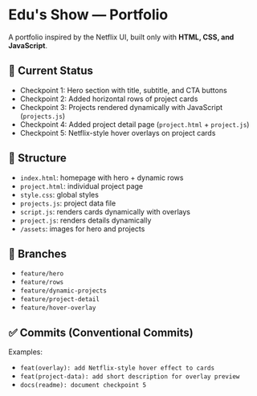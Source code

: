 # Edu's Show — Portfolio

A portfolio inspired by the Netflix UI, built only with **HTML, CSS, and JavaScript**.

## 🚀 Current Status
- Checkpoint 1: Hero section with title, subtitle, and CTA buttons
- Checkpoint 2: Added horizontal rows of project cards
- Checkpoint 3: Projects rendered dynamically with JavaScript (`projects.js`)
- Checkpoint 4: Added project detail page (`project.html` + `project.js`)
- Checkpoint 5: Netflix-style hover overlays on project cards

## 📂 Structure
- `index.html`: homepage with hero + dynamic rows
- `project.html`: individual project page
- `style.css`: global styles
- `projects.js`: project data file
- `script.js`: renders cards dynamically with overlays
- `project.js`: renders details dynamically
- `/assets`: images for hero and projects

## 🔀 Branches
- `feature/hero`
- `feature/rows`
- `feature/dynamic-projects`
- `feature/project-detail`
- `feature/hover-overlay`

## ✅ Commits (Conventional Commits)
Examples:
- `feat(overlay): add Netflix-style hover effect to cards`
- `feat(project-data): add short description for overlay preview`
- `docs(readme): document checkpoint 5`
